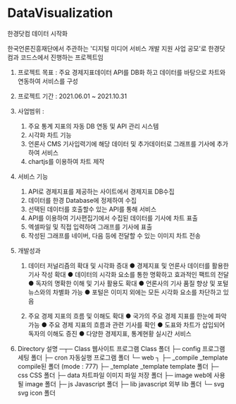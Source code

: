 # DataVisualization
한경닷컴 데이터 시작화 

한국언론진흥재단에서 주관하는 '디지털 미디어 서비스 개발 지원 사업 공모'로  한경닷컴과 코드스에서 진행하는 프로젝트임

1. 프로젝트 목표 : 주요 경제지표데이터 API를 DB화 하고 데이터를 바탕으로 차트와 연동하여 서비스를 구성

2. 프로젝트 기간 : 2021.06.01 ~ 2021.10.31

3. 사업범위 :
   1) 주요 통계 지표의 자동 DB 연동 및 API 관리 시스템 
   2) 시각화 차트 기능
   3) 언론사 CMS 기사입력기에 해당 데이터 및 추가데이터로 그래프를 기사에 추가하여 서비스
   4) chartjs를 이용하여 차트 제작

4. 서비스 기능
   1) API로 경제지표를 제공하는 사이트에서 경제지표 DB수집 
   2) 데이터를 한경 Database에 정제하여 수집
   3) 선택된 데이터를 호출할수 있는 API를 통해 서비스
   4) API를 이용하여 기사편집기에서 수집된 데이터를 기사에 차트 표출
   5) 엑셀파일 및 직접 입력하여 그래프를 기사에 표출 
   6) 작성된 그래프를 네이버, 다음 등에 전달할 수 있는 이미지 차트 전송 

5. 개발성과
   1) 데이터 저널리즘의 확대 및 시각화 증대
      ● 경제지표 및 언론사 데이터를 활용한 기사 작성 확대
      ● 데이터의 시각화 요소를 통한 명확하고 효과적인 팩트의 전달
      ● 독자의 명확한 이해 및 기사 활용도 확대
      ● 언론사의 기사 품질 향상 및 포털 뉴스와의 차별화 가능
      ● 포털은 이미지 외에는 모든 시각화 요소를 차단하고 있음

   2) 주요 경제 지표의 흐름 및 이해도 확대
      ● 국가의 주요 경제 지표를 한눈에 파악 가능
      ● 주요 경제 지표의 흐름과 관련 기사를 확인
      ● 도표와 차트가 삽입되어 독자의 이해도 증진
      ● 다양한 경제지표, 통계현황 실시간 서비스

6) Directory 설명
─┬─ Class               웹사이트 프로그램 Class 폴더
 ├─ config              프로그램 세팅 폴더 
 ├─ cron                자동실행 프로그램 폴더
 └─ web ┐
        ├─ _compile     _template compile된  폴더 (mode : 777)
        ├─ _template    _template template  폴더
        ├─ css          CSS  폴더
        ├─ data         차트파일 이미지 파일 저장 폴더
        ├─ image        web에 사용될 image  폴더
        ├─ js           Javascript 폴더
        ├─ lib          javascript 외부 lib 폴더
        └─ svg          svg icon 폴더
        

